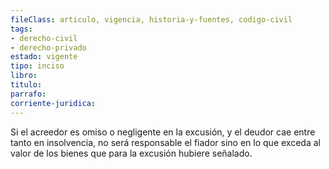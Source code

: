 ```yaml
---
fileClass: articulo, vigencia, historia-y-fuentes, codigo-civil
tags:
- derecho-civil
- derecho-privado
estado: vigente
tipo: inciso
libro:
titulo:
parrafo:
corriente-juridica:
---
```

Si el acreedor es omiso o negligente en la excusión, y el deudor cae entre tanto en insolvencia, no será responsable el fiador sino en lo que exceda al valor de los bienes que para la excusión hubiere señalado.